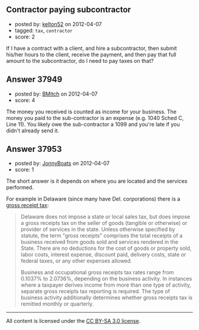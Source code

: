 ## Contractor paying subcontractor

- posted by: [kelton52](https://stackexchange.com/users/-1/17342-kelton52) on 2012-04-07
- tagged: `tax`, `contractor`
- score: 2

If I have a contract with a client, and hire a subcontractor, then submit his/her hours to the client, receive the payment, and then pay that full amount to the subcontractor, do I need to pay taxes on that?


## Answer 37949

- posted by: [BMitch](https://stackexchange.com/users/-1/11142-bmitch) on 2012-04-07
- score: 4

The money you received is counted as income for your business. The money you paid to the sub-contractor is an expense (e.g. 1040 Sched C, Line 11). You likely owe the sub-contractor a 1099 and you're late if you didn't already send it.


## Answer 37953

- posted by: [JonnyBoats](https://stackexchange.com/users/-1/3100-jonnyboats) on 2012-04-07
- score: 1

<p>The short answer is it depends on where you are located and the services performed.</p>

<p>For example in Delaware (since many have Del. corporations) there is a <a href="http://revenue.delaware.gov/services/Business_Tax/Step4.shtml" rel="nofollow">gross receipt tax</a>:</p>

<blockquote>
  <p>Delaware does not impose a state or local sales tax, but does impose a
  gross receipts tax on the seller of goods (tangible or otherwise) or
  provider of services in the state. Unless otherwise specified by
  statute, the term "gross receipts" comprises the total receipts of a
  business received from goods sold and services rendered in the State.
  There are no deductions for the cost of goods or property sold, labor
  costs, interest expense, discount paid, delivery costs, state or
  federal taxes, or any other expenses allowed.</p>
  
  <p>Business and occupational gross receipts tax rates range from 0.1037%
  to 2.0736%, depending on the business activity. In instances where a
  taxpayer derives income from more than one type of activity, separate
  gross receipts tax reporting is required. The type of business
  activity additionally determines whether gross receipts tax is
  remitted monthly or quarterly.</p>
</blockquote>




---

All content is licensed under the [CC BY-SA 3.0 license](https://creativecommons.org/licenses/by-sa/3.0/).
